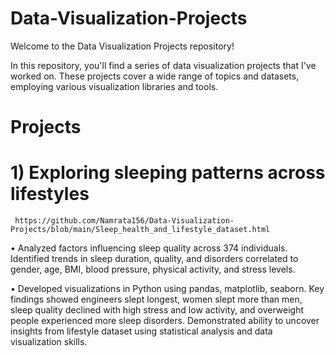 # Data-Visualization-Projects
Welcome to the Data Visualization Projects repository!

In this repository, you'll find a series of data visualization projects that I've worked on. These projects cover a wide range of topics and datasets, employing various visualization libraries and tools.

# Projects

# 1) Exploring sleeping patterns across lifestyles 
     https://github.com/Namrata156/Data-Visualization-Projects/blob/main/Sleep_health_and_lifestyle_dataset.html
  
•	Analyzed factors influencing sleep quality across 374 individuals. Identified trends in sleep duration, quality, and disorders correlated to gender, age, BMI, blood pressure, physical activity, and stress levels.

•	Developed visualizations in Python using pandas, matplotlib, seaborn. Key findings showed engineers slept longest, women slept more than men, sleep quality declined with high stress and low activity, and overweight people experienced more sleep disorders. Demonstrated ability to uncover insights from lifestyle dataset using statistical analysis and data visualization skills.


